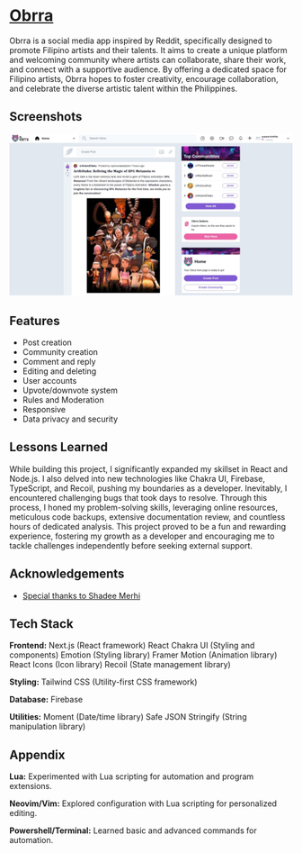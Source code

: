 
# [Obrra](https://obrra-app.vercel.app/)

Obrra is a social media app inspired by Reddit, specifically designed to promote Filipino artists and their talents. It aims to create a unique platform and welcoming community where artists can collaborate, share their work, and connect with a supportive audience. By offering a dedicated space for Filipino artists, Obrra hopes to foster creativity, encourage collaboration, and celebrate the diverse artistic talent within the Philippines.


## Screenshots

![App Screenshot](https://github.com/HorikitaSuzuneTsundere/Obrra-App/blob/master/Screenshots.jpg?raw=true)


## Features

- Post creation
- Community creation
- Comment and reply
- Editing and deleting
- User accounts
- Upvote/downvote system
- Rules and Moderation
- Responsive
- Data privacy and security


## Lessons Learned

While building this project, I significantly expanded my skillset in React and Node.js. I also delved into new technologies like Chakra UI, Firebase, TypeScript, and Recoil, pushing my boundaries as a developer. Inevitably, I encountered challenging bugs that took days to resolve. Through this process, I honed my problem-solving skills, leveraging online resources, meticulous code backups, extensive documentation review, and countless hours of dedicated analysis. This project proved to be a fun and rewarding experience, fostering my growth as a developer and encouraging me to tackle challenges independently before seeking external support.


## Acknowledgements

 - [Special thanks to Shadee Merhi](https://discord.com/invite/Vs6HGMRPFs)


## Tech Stack

**Frontend:**
Next.js (React framework)
React
Chakra UI (Styling and components)
Emotion (Styling library)
Framer Motion (Animation library)
React Icons (Icon library)
Recoil (State management library)

**Styling:** Tailwind CSS (Utility-first CSS framework)

**Database:** Firebase

**Utilities:**
Moment (Date/time library)
Safe JSON Stringify (String manipulation library)


## Appendix

**Lua:** Experimented with Lua scripting for automation and program extensions.

**Neovim/Vim:** Explored configuration with Lua scripting for personalized editing.

**Powershell/Terminal:** Learned basic and advanced commands for automation.
